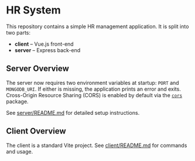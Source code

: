 # HR System

This repository contains a simple HR management application.
It is split into two parts:

- **client** – Vue.js front-end
- **server** – Express back-end

## Server Overview

The server now requires two environment variables at startup:
`PORT` and `MONGODB_URI`. If either is missing, the application
prints an error and exits. Cross-Origin Resource Sharing (CORS)
is enabled by default via the [`cors`](https://www.npmjs.com/package/cors) package.

See [server/README.md](server/README.md) for detailed setup instructions.

## Client Overview

The client is a standard Vite project. See
[client/README.md](client/README.md) for commands and usage.
